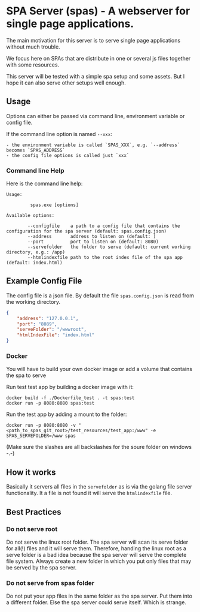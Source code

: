 # SPA Server (spas) - A webserver for single page applications.

The main motivation for this server is to serve single page applications without much trouble.

We focus here on SPAs that are distribute in one or several js files together with some resources.

This server will be tested with a simple spa setup and some assets. But I hope it can also serve other setups well enough.

## Usage

Options can either be passed via command line, environment variable or config file.

If the command line option is named `--xxx`:

    - the environment variable is called `SPAS_XXX`, e.g. `--address` becomes `SPAS_ADDRESS`
    - the config file options is called just `xxx`

### Command line Help

Here is the command line help:

```
Usage:

         spas.exe [options]

Available options:

        --configfile    a path to a config file that contains the configuration for the spa server (default: spas.config.json)
        --address       address to listen on (default: )
        --port          port to listen on (default: 8080)
        --servefolder   the folder to serve (default: current working directory, e.g.: /app)
        --htmlindexfile path to the root index file of the spa app (default: index.html)
```

## Example Config File

The config file is a json file. By default the file `spas.config.json` is read from the working directory.

```json
{
    "address": "127.0.0.1",
    "port": "8089",
    "serveFolder": "/wwwroot",
    "htmlIndexFile": "index.html"
}
```

### Docker

You will have to build your own docker image or add a volume that contains the spa to serve

Run test test app by building a docker image with it:
```
docker build -f ./Dockerfile_test . -t spas:test
docker run -p 8080:8080 spas:test
```

Run the test app by adding a mount to the folder:

```
docker run -p 8080:8080 -v "<path_to_spas_git_root>/test_resources/test_app:/www" -e SPAS_SERVEFOLDER=/www spas
```

(Make sure the slashes are all backslashes for the soure folder on windows -.-)

## How it works

Basically it servers all files in the `servefolder` as is via the golang file server functionality. It a file is not found it will serve the `htmlindexfile` file.

## Best Practices

### Do not serve root

Do not serve the linux root folder. The spa server will scan its serve folder for all(!) files and it will serve them. Therefore, handing the linux root as a serve folder is a bad idea because the spa server will serve the complete file system. Always create a new folder in which you put only files that may be served by the spa server.

### Do not serve from spas folder

Do not put your app files in the same folder as the spa server. Put them into a different folder. Else the spa server could serve itself. Which is strange.


